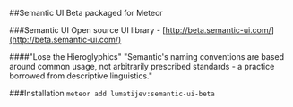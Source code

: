 ##Semantic UI Beta packaged for Meteor

###Semantic UI
Open source UI library - [http://beta.semantic-ui.com/](http://beta.semantic-ui.com/)

####"Lose the Hieroglyphics"
"Semantic's naming conventions are based around common usage, not arbitrarily prescribed standards - a practice borrowed from descriptive linguistics."

###Installation
`meteor add lumatijev:semantic-ui-beta`
